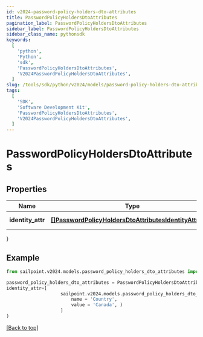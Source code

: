 ```yaml
---
id: v2024-password-policy-holders-dto-attributes
title: PasswordPolicyHoldersDtoAttributes
pagination_label: PasswordPolicyHoldersDtoAttributes
sidebar_label: PasswordPolicyHoldersDtoAttributes
sidebar_class_name: pythonsdk
keywords:
  [
    'python',
    'Python',
    'sdk',
    'PasswordPolicyHoldersDtoAttributes',
    'V2024PasswordPolicyHoldersDtoAttributes',
  ]
slug: /tools/sdk/python/v2024/models/password-policy-holders-dto-attributes
tags:
  [
    'SDK',
    'Software Development Kit',
    'PasswordPolicyHoldersDtoAttributes',
    'V2024PasswordPolicyHoldersDtoAttributes',
  ]
---
```


# PasswordPolicyHoldersDtoAttributes

## Properties

| Name | Type | Description | Notes |
| --- | --- | --- | --- |
| **identity_attr** | [**[]PasswordPolicyHoldersDtoAttributesIdentityAttrInner**](password-policy-holders-dto-attributes-identity-attr-inner) | Attributes of PasswordPolicyHoldersDto | [optional] |

}

## Example

```python
from sailpoint.v2024.models.password_policy_holders_dto_attributes import PasswordPolicyHoldersDtoAttributes

password_policy_holders_dto_attributes = PasswordPolicyHoldersDtoAttributes(
identity_attr=[
                    sailpoint.v2024.models.password_policy_holders_dto_attributes_identity_attr_inner.PasswordPolicyHoldersDtoAttributes_identityAttr_inner(
                        name = 'Country',
                        value = 'Canada', )
                    ]
)

```

[[Back to top]](#)
